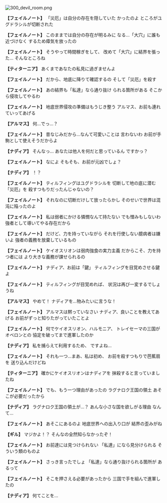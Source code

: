 
![300_devil_room.png](../images/backgrounds/300_devil_room.png)

**【フェイルノート】**
「災厄」は自分の存在を隠していた
かったのよ
ところがユグドラシルが切断された

**【フェイルノート】**
このままでは自分の存在が明るみに
なる…「大穴」に誰も近づけなく
するため瘴気を放ったの

**【フェイルノート】**
そうやって時間稼ぎをして、
改めて「大穴」に結界を張った…
そんなところね

**【ティターニア】**
あくまであなたの私見に過ぎませんよ

**【フェイルノート】**
だから、地底に降りて確認するの
そして「災厄」を殺す

**【フェイルノート】**
あの結界も「私達」なら通り抜け
られる箇所がある
そこから侵攻してやるわ

**【フェイルノート】**
地底世界侵攻の準備はもうじき整う
アルマス、お前も連れていってあげる

**【アルマス】**
何…でっ…？

**【フェイルノート】**
昔なじみだから…なんて可愛いことは
言わないわ
お前が手駒として使えそうだからよ

**【ナディア】**
そんなっ…
あなたは他人を何だと思っているん
ですかっ？

**【フェイルノート】**
なによ
そもそも、お前が元凶でしょ？

**【ナディア】**
！？

**【フェイルノート】**
ティルフィングはユグドラシルを
切断して地の底に潜む「災厄」を
殺すつもりだったんじゃないの？

**【フェイルノート】**
それなのに切断だけして放ったらかし
そのせいで世界は混沌に陥ったのよ

**【フェイルノート】**
私は弱者にかける憐憫なんて持たない
でも憎みもしないわ
強者として導いてやる存在だから

**【フェイルノート】**
だけど、力を持っていながら
それを行使しない臆病者は嫌いよ
強者の義務を放棄しているもの

**【フェイルノート】**
ケイオスリオンは弱肉強食の実力主義
だからこそ、力を持つ者には
より大きな義務が課せられるの

**【フェイルノート】**
ナディア、お前は「鍵」
ティルフィングを目覚めさせる鍵よ

**【フェイルノート】**
ティルフィングが目覚めれば、
状況は再び一変するでしょうね

**【アルマス】**
やめて！
ナディアを…物みたいに言うな！

**【フェイルノート】**
アルマスは黙っていなさい
ナディア、良いことを教えてあげる
お前がずっと知りたがっていたことよ

**【フェイルノート】**
何でケイオスリオン、ハルモニア、
トレイセーマの三国がオベロンとの
協定を破ってまで進軍したのか

**【ナディア】**
私を捕らえて利用するため、
ですよね…

**【フェイルノート】**
それも一つ…まあ、私は初め、
お前を殺すつもりで芭蕉扇を
送り込んだけどね

**【ティターニア】**
確かにケイオスリオンはナディアを
抹殺すると言っていましたね

**【フェイルノート】**
でも、もう一つ理由があったの
ラグナロク王国の領土
あそこが必要だったから

**【ナディア】**
ラグナロク王国の領土が…？
あんな小さな国を欲しがる理由
なんて…

**【フェイルノート】**
あそこにあるのよ
地底世界への出入り口が
結界の歪みがね

**【ギル】**
マジかよ！？
そんなの全然知らなかったぞ！

**【フェイルノート】**
お前達には見つけられない
「私達」になら見分けられる
そういう類のものよ

**【フェイルノート】**
さっき言ったでしょ
「私達」なら通り抜けられる箇所が
あるって

**【フェイルノート】**
そこを押さえる必要があったから
三国で手を組んで進軍したの

**【ナディア】**
何てことを…